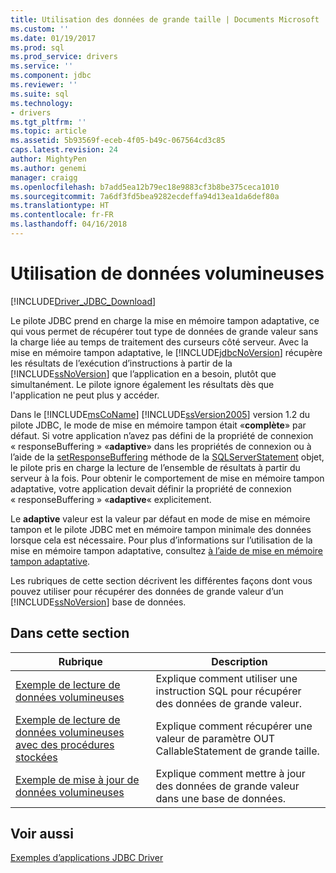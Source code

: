 ```yaml
---
title: Utilisation des données de grande taille | Documents Microsoft
ms.custom: ''
ms.date: 01/19/2017
ms.prod: sql
ms.prod_service: drivers
ms.service: ''
ms.component: jdbc
ms.reviewer: ''
ms.suite: sql
ms.technology:
- drivers
ms.tgt_pltfrm: ''
ms.topic: article
ms.assetid: 5b93569f-eceb-4f05-b49c-067564cd3c85
caps.latest.revision: 24
author: MightyPen
ms.author: genemi
manager: craigg
ms.openlocfilehash: b7add5ea12b79ec18e9883cf3b8be375ceca1010
ms.sourcegitcommit: 7a6df3fd5bea9282ecdeffa94d13ea1da6def80a
ms.translationtype: HT
ms.contentlocale: fr-FR
ms.lasthandoff: 04/16/2018
---
```

# <a name="working-with-large-data"></a>Utilisation de données volumineuses
[!INCLUDE[Driver_JDBC_Download](../../../includes/driver_jdbc_download.md)]

  Le pilote JDBC prend en charge la mise en mémoire tampon adaptative, ce qui vous permet de récupérer tout type de données de grande valeur sans la charge liée au temps de traitement des curseurs côté serveur. Avec la mise en mémoire tampon adaptative, le [!INCLUDE[jdbcNoVersion](../../../includes/jdbcnoversion_md.md)] récupère les résultats de l’exécution d’instructions à partir de la [!INCLUDE[ssNoVersion](../../../includes/ssnoversion_md.md)] que l’application en a besoin, plutôt que simultanément. Le pilote ignore également les résultats dès que l'application ne peut plus y accéder.  
  
 Dans le [!INCLUDE[msCoName](../../../includes/msconame_md.md)] [!INCLUDE[ssVersion2005](../../../includes/ssversion2005_md.md)] version 1.2 du pilote JDBC, le mode de mise en mémoire tampon était «**complète**» par défaut. Si votre application n’avez pas défini de la propriété de connexion « responseBuffering » «**adaptive**» dans les propriétés de connexion ou à l’aide de la [setResponseBuffering](../../../connect/jdbc/reference/setresponsebuffering-method-sqlserverstatement.md) méthode de la [ SQLServerStatement](../../../connect/jdbc/reference/sqlserverstatement-class.md) objet, le pilote pris en charge la lecture de l’ensemble de résultats à partir du serveur à la fois. Pour obtenir le comportement de mise en mémoire tampon adaptative, votre application devait définir la propriété de connexion « responseBuffering » «**adaptive**« explicitement.  
  
 Le **adaptive** valeur est la valeur par défaut en mode de mise en mémoire tampon et le pilote JDBC met en mémoire tampon minimale des données lorsque cela est nécessaire. Pour plus d’informations sur l’utilisation de la mise en mémoire tampon adaptative, consultez [à l’aide de mise en mémoire tampon adaptative](../../../connect/jdbc/using-adaptive-buffering.md).  
  
 Les rubriques de cette section décrivent les différentes façons dont vous pouvez utiliser pour récupérer des données de grande valeur d’un [!INCLUDE[ssNoVersion](../../../includes/ssnoversion_md.md)] base de données.  
  
## <a name="in-this-section"></a>Dans cette section  
  
|Rubrique| Description|  
|-----------|-----------------|  
|[Exemple de lecture de données volumineuses](../../../connect/jdbc/reading-large-data-sample.md)|Explique comment utiliser une instruction SQL pour récupérer des données de grande valeur.|  
|[Exemple de lecture de données volumineuses avec des procédures stockées](../../../connect/jdbc/reading-large-data-with-stored-procedures-sample.md)|Explique comment récupérer une valeur de paramètre OUT CallableStatement de grande taille.|  
|[Exemple de mise à jour de données volumineuses](../../../connect/jdbc/updating-large-data-sample.md)|Explique comment mettre à jour des données de grande valeur dans une base de données.|  
  
## <a name="see-also"></a>Voir aussi  
 [Exemples d’applications JDBC Driver](../../../connect/jdbc/sample-jdbc-driver-applications.md)  
  
  
